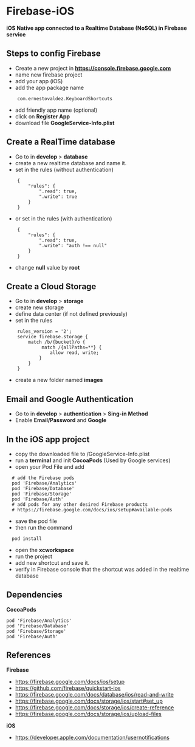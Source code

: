 # Firebase-iOS
**iOS Native app connected to a Realtime Database (NoSQL) in Firebase service**

## Steps to config Firebase

- Create a new project in **https://console.firebase.google.com**
- name new firebase project
- add your app (iOS)
- add the app package name 
```
    com.ernestovaldez.KeyboardShortcuts
```
- add friendly app name (optional)
- click on **Register App**
- download file **GoogleService-Info.plist**

## Create a RealTime database

- Go to in **develop** > **database**
- create a new realtime database and name it.
- set in the rules (without authentication)
```
    {
        "rules": {
            ".read": true,
            ".write": true
        }
    }
```
- or set in the rules (with authentication)
```
    {
        "rules": {
            ".read": true,
            ".write": "auth !== null"
        }
    }
```
- change **null** value by **root**

## Create a Cloud Storage

- Go to in **develop** > **storage**
- create new storage
- define data center (if not defined previously)
- set in the rules
```
    rules_version = '2';
    service firebase.storage {
        match /b/{bucket}/o {
             match /{allPaths=**} {
                allow read, write;
            }
        }
    }
```
- create a new folder named **images**

## Email and Google Authentication

- Go to in **develop** > **authentication** > **Sing-in Method**
- Enable **Email/Password** and **Google**


## In the iOS app project

- copy the downloaded file to <root-project>/GoogleService-Info.plist
- run a **terminal** and init **CocoaPods** (Used by Google services)
- open your Pod File and add
```
  # add the Firebase pods
  pod 'Firebase/Analytics'
  pod 'Firebase/Database'
  pod 'Firebase/Storage'
  pod 'Firebase/Auth'
  # add pods for any other desired Firebase products
  # https://firebase.google.com/docs/ios/setup#available-pods
```
- save the pod file
- then run the command
```
  pod install  
```
- open the **xcworkspace**
- run the project
- add new shortcut and save it.
- verify in Firebase console that the shortcut was added in the realtime database
  
## Dependencies

**CocoaPods**
```
pod 'Firebase/Analytics'
pod 'Firebase/Database'
pod 'Firebase/Storage'
pod 'Firebase/Auth'
```
  
## References

**Firebase**
- https://firebase.google.com/docs/ios/setup
- https://github.com/firebase/quickstart-ios
- https://firebase.google.com/docs/database/ios/read-and-write
- https://firebase.google.com/docs/storage/ios/start#set_up
- https://firebase.google.com/docs/storage/ios/create-reference
- https://firebase.google.com/docs/storage/ios/upload-files

**iOS**
- https://developer.apple.com/documentation/usernotifications